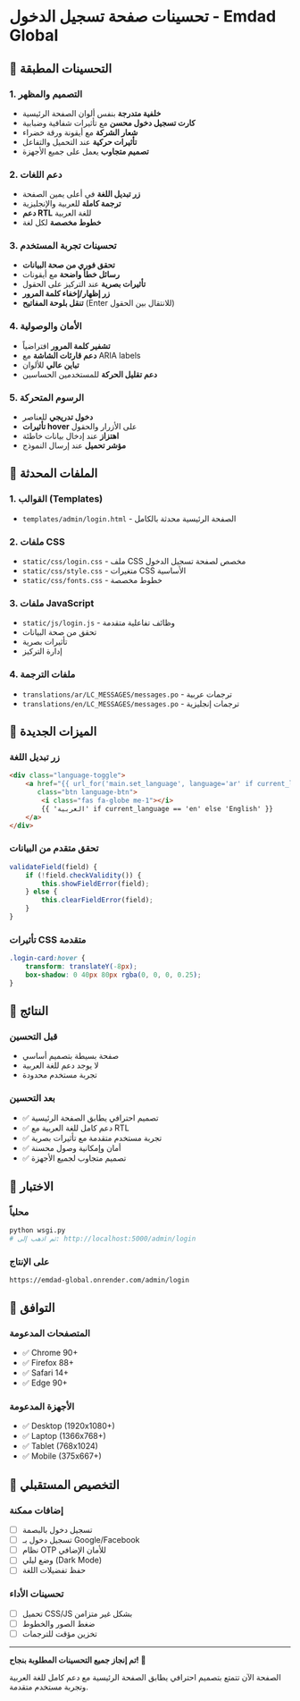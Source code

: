 # تحسينات صفحة تسجيل الدخول - Emdad Global

## 🎨 التحسينات المطبقة

### 1. التصميم والمظهر
- **خلفية متدرجة** بنفس ألوان الصفحة الرئيسية
- **كارت تسجيل دخول محسن** مع تأثيرات شفافية وضبابية
- **شعار الشركة** مع أيقونة ورقة خضراء
- **تأثيرات حركية** عند التحميل والتفاعل
- **تصميم متجاوب** يعمل على جميع الأجهزة

### 2. دعم اللغات
- **زر تبديل اللغة** في أعلى يمين الصفحة
- **ترجمة كاملة** للعربية والإنجليزية
- **دعم RTL** للغة العربية
- **خطوط مخصصة** لكل لغة

### 3. تحسينات تجربة المستخدم
- **تحقق فوري من صحة البيانات**
- **رسائل خطأ واضحة** مع أيقونات
- **تأثيرات بصرية** عند التركيز على الحقول
- **زر إظهار/إخفاء كلمة المرور**
- **تنقل بلوحة المفاتيح** (Enter للانتقال بين الحقول)

### 4. الأمان والوصولية
- **تشفير كلمة المرور** افتراضياً
- **دعم قارئات الشاشة** مع ARIA labels
- **تباين عالي** للألوان
- **دعم تقليل الحركة** للمستخدمين الحساسين

### 5. الرسوم المتحركة
- **دخول تدريجي** للعناصر
- **تأثيرات hover** على الأزرار والحقول
- **اهتزاز** عند إدخال بيانات خاطئة
- **مؤشر تحميل** عند إرسال النموذج

## 📁 الملفات المحدثة

### 1. القوالب (Templates)
- `templates/admin/login.html` - الصفحة الرئيسية محدثة بالكامل

### 2. ملفات CSS
- `static/css/login.css` - ملف CSS مخصص لصفحة تسجيل الدخول
- `static/css/style.css` - متغيرات CSS الأساسية
- `static/css/fonts.css` - خطوط مخصصة

### 3. ملفات JavaScript
- `static/js/login.js` - وظائف تفاعلية متقدمة
- تحقق من صحة البيانات
- تأثيرات بصرية
- إدارة التركيز

### 4. ملفات الترجمة
- `translations/ar/LC_MESSAGES/messages.po` - ترجمات عربية
- `translations/en/LC_MESSAGES/messages.po` - ترجمات إنجليزية

## 🌟 الميزات الجديدة

### زر تبديل اللغة
```html
<div class="language-toggle">
    <a href="{{ url_for('main.set_language', language='ar' if current_language == 'en' else 'en', next=request.url) }}" 
       class="btn language-btn">
        <i class="fas fa-globe me-1"></i>
        {{ 'العربية' if current_language == 'en' else 'English' }}
    </a>
</div>
```

### تحقق متقدم من البيانات
```javascript
validateField(field) {
    if (!field.checkValidity()) {
        this.showFieldError(field);
    } else {
        this.clearFieldError(field);
    }
}
```

### تأثيرات CSS متقدمة
```css
.login-card:hover {
    transform: translateY(-8px);
    box-shadow: 0 40px 80px rgba(0, 0, 0, 0.25);
}
```

## 🎯 النتائج

### قبل التحسين
- صفحة بسيطة بتصميم أساسي
- لا يوجد دعم للغة العربية
- تجربة مستخدم محدودة

### بعد التحسين
- ✅ تصميم احترافي يطابق الصفحة الرئيسية
- ✅ دعم كامل للغة العربية مع RTL
- ✅ تجربة مستخدم متقدمة مع تأثيرات بصرية
- ✅ أمان وإمكانية وصول محسنة
- ✅ تصميم متجاوب لجميع الأجهزة

## 🔗 الاختبار

### محلياً
```bash
python wsgi.py
# ثم اذهب إلى: http://localhost:5000/admin/login
```

### على الإنتاج
```
https://emdad-global.onrender.com/admin/login
```

## 📱 التوافق

### المتصفحات المدعومة
- ✅ Chrome 90+
- ✅ Firefox 88+
- ✅ Safari 14+
- ✅ Edge 90+

### الأجهزة المدعومة
- ✅ Desktop (1920x1080+)
- ✅ Laptop (1366x768+)
- ✅ Tablet (768x1024)
- ✅ Mobile (375x667+)

## 🔧 التخصيص المستقبلي

### إضافات ممكنة
- [ ] تسجيل دخول بالبصمة
- [ ] تسجيل دخول بـ Google/Facebook
- [ ] نظام OTP للأمان الإضافي
- [ ] وضع ليلي (Dark Mode)
- [ ] حفظ تفضيلات اللغة

### تحسينات الأداء
- [ ] تحميل CSS/JS بشكل غير متزامن
- [ ] ضغط الصور والخطوط
- [ ] تخزين مؤقت للترجمات

---

**تم إنجاز جميع التحسينات المطلوبة بنجاح! 🎉**

الصفحة الآن تتمتع بتصميم احترافي يطابق الصفحة الرئيسية مع دعم كامل للغة العربية وتجربة مستخدم متقدمة.
